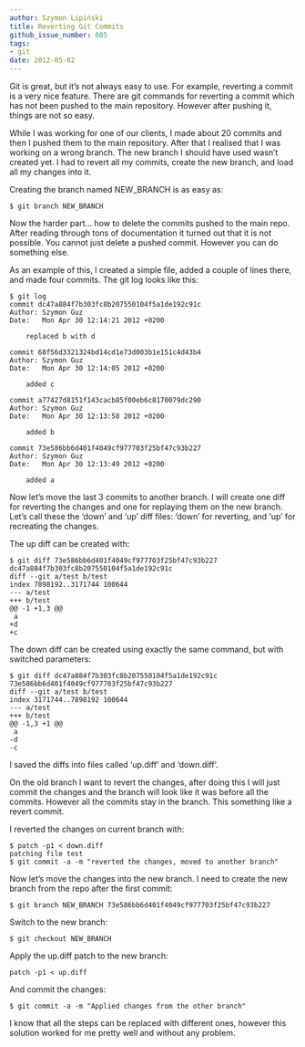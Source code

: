 ```yaml
---
author: Szymon Lipiński
title: Reverting Git Commits
github_issue_number: 605
tags:
- git
date: 2012-05-02
---
```


Git is great, but it’s not always easy to use. For example, reverting a commit is a very nice feature. There are git commands for reverting a commit which has not been pushed to the main repository. However after pushing it, things are not so easy.

While I was working for one of our clients, I made about 20 commits and then I pushed them to the main repository. After that I realised that I was working on a wrong branch.
The new branch I should have used wasn’t created yet. I had to revert all my commits, create the new branch, and load all my changes into it.

Creating the branch named NEW_BRANCH is as easy as:

```plain
$ git branch NEW_BRANCH
```

Now the harder part... how to delete the commits pushed to the main repo. After reading through tons of documentation it turned out that it is not possible. You cannot just delete a pushed commit. However you can do something else.

As an example of this, I created a simple file, added a couple of lines there, and made four commits. The git log looks like this:

```plain
$ git log
commit dc47a884f7b303fc8b207550104f5a1de192c91c
Author: Szymon Guz
Date:   Mon Apr 30 12:14:21 2012 +0200

    replaced b with d

commit 68f56d3321324bd14cd1e73d003b1e151c4d43b4
Author: Szymon Guz
Date:   Mon Apr 30 12:14:05 2012 +0200

    added c

commit a77427d8151f143cacb85f00eb6c8170079dc290
Author: Szymon Guz
Date:   Mon Apr 30 12:13:58 2012 +0200

    added b

commit 73e586bb6d401f4049cf977703f25bf47c93b227
Author: Szymon Guz
Date:   Mon Apr 30 12:13:49 2012 +0200

    added a

```

Now let’s move the last 3 commits to another branch. I will create one diff for reverting the changes and one for replaying them on the new branch.
Let’s call these the ‘down’ and ‘up’ diff files: ‘down’ for reverting, and ‘up’ for recreating the changes.

The up diff can be created with:

```plain
$ git diff 73e586bb6d401f4049cf977703f25bf47c93b227 dc47a884f7b303fc8b207550104f5a1de192c91c
diff --git a/test b/test
index 7898192..3171744 100644
--- a/test
+++ b/test
@@ -1 +1,3 @@
 a
+d
+c
```

The down diff can be created using exactly the same command, but with switched parameters:

```plain
$ git diff dc47a884f7b303fc8b207550104f5a1de192c91c 73e586bb6d401f4049cf977703f25bf47c93b227
diff --git a/test b/test
index 3171744..7898192 100644
--- a/test
+++ b/test
@@ -1,3 +1 @@
 a
-d
-c
```

I saved the diffs into files called ‘up.diff’ and ‘down.diff’.

On the old branch I want to revert the changes, after doing this I will just commit the changes and the branch will look like it was before all the commits. However all the commits stay in the branch. This something like a revert commit.

I reverted the changes on current branch with:

```plain
$ patch -p1 < down.diff
patching file test
$ git commit -a -m "reverted the changes, moved to another branch"
```

Now let’s move the changes into the new branch.
I need to create the new branch from the repo after the first commit:

```plain
$ git branch NEW_BRANCH 73e586bb6d401f4049cf977703f25bf47c93b227
```

Switch to the new branch:

```plain
$ git checkout NEW_BRANCH
```

Apply the up.diff patch to the new branch:

```plain
patch -p1 < up.diff
```

And commit the changes:

```plain
$ git commit -a -m "Applied changes from the other branch"
```

I know that all the steps can be replaced with different ones, however this solution worked for me pretty well and without any problem.
